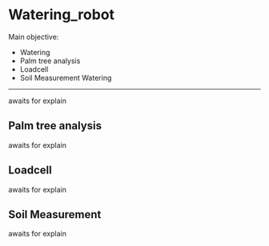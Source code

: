 # Watering_robot
Main objective:
 * Watering
 * Palm tree analysis
 * Loadcell
 * Soil Measurement
Watering
---
 awaits for explain
 
 Palm tree analysis
---
 awaits for explain
 
 Loadcell
---
 awaits for explain
 
 Soil Measurement
---
 awaits for explain
